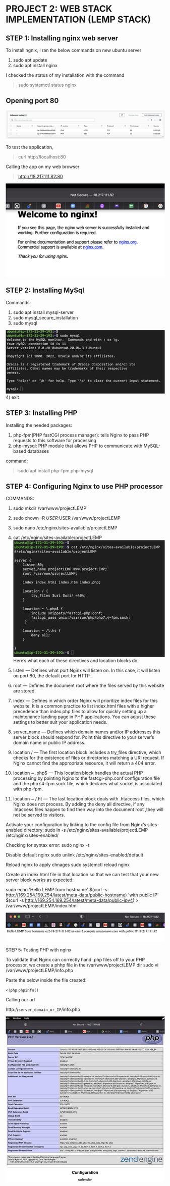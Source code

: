 # PROJECT 2: WEB STACK IMPLEMENTATION (LEMP STACK)
## STEP 1: Installing nginx web server
To install ngnix, I ran the below commands on new ubuntu server
1) sudo apt update
2) sudo apt install nginx

I checked the status of my installation with the command
> sudo systemctl status nginx

## Opening port 80
![LEMP STACK!](images/p2ss0.png)

To test the application,
> curl http://localhost:80

Calling the app on my web browser
> http://18.217.111.82:80

![LEMP STACK!](images/p2ss1.png)

## STEP 2: Installing MySql
Commands:
1) sudo apt install mysql-server
2) sudo mysql_secure_installation
3) sudo mysql

![LEMP STACK!](images/p2ss2.png)
4) exit

## STEP 3: Installing PHP
Installing the needed packages:
1) php-fpm(PHP fastCGI process manager): tells Nginx to pass PHP requests to this software for processing
2) php-mysql: PHP module that allows PHP to communicate with MySQL-based databases

command:
> sudo apt install php-fpm php-mysql

## STEP 4: Configuring Nginx to use PHP processor
COMMANDS:
1) sudo mkdir /var/www/projectLEMP
2) sudo chown -R $USER:$USER /var/www/projectLEMP
3) sudo nano /etc/nginx/sites-available/projectLEMP
4) cat /etc/nginx/sites-available/projectLEMP
![LEMP STACK!](images/p2ss3.png)
Here’s what each of these directives and location blocks do:

1) listen — Defines what port Nginx will listen on. In this case, it will listen on port 80, the default port for HTTP.
2) root — Defines the document root where the files served by this website are stored.
3) index — Defines in which order Nginx will prioritize index files for this website. It is a common practice to list index.html files with a higher precedence   than index.php files to allow for quickly setting up a maintenance landing page in PHP applications. You can adjust these settings to better suit your application needs.
4) server_name — Defines which domain names and/or IP addresses this server block should respond for. Point this directive to your server’s domain name or public IP address.
5) location / — The first location block includes a try_files directive, which checks for the existence of files or directories matching a URI request. If Nginx cannot find the appropriate resource, it will return a 404 error.
6) location ~ \.php$ — This location block handles the actual PHP processing by pointing Nginx to the fastcgi-php.conf configuration file and the php7.4-fpm.sock file, which declares what socket is associated with php-fpm.
7) location ~ /\.ht — The last location block deals with .htaccess files, which Nginx does not process. By adding the deny all directive, if any .htaccess files happen to find their way into the document root ,they will not be served to visitors.

Activate your configuration by linking to the config file from Nginx’s sites-enabled directory:
sudo ln -s /etc/nginx/sites-available/projectLEMP /etc/nginx/sites-enabled/

Checking for syntax error:
sudo nginx -t

Disable default nginx
sudo unlink /etc/nginx/sites-enabled/default

Reload nginx to apply chnages
sudo systemctl reload nginx

Create an index.html file in that location so that we can test that your new server block works as expected:

sudo echo 'Hello LEMP from hostname' $(curl -s http://169.254.169.254/latest/meta-data/public-hostname) 'with public IP' $(curl -s http://169.254.169.254/latest/meta-data/public-ipv4) > /var/www/projectLEMP/index.html

![LEMP STACK!](images/p2ss4.png)

STEP 5: Testing PHP with nginx

To validate that Nginx can correctly hand .php files off to your PHP processor, we create a phhp file in the /var/www/projectLEMP dir
sudo vi /var/www/projectLEMP/info.php

Paste the below inside the file created:

`<?php`
`phpinfo()`

Calling our url

http://`server_domain_or_IP`/info.php

![LEMP STACK!](images/p2ss5.png)




